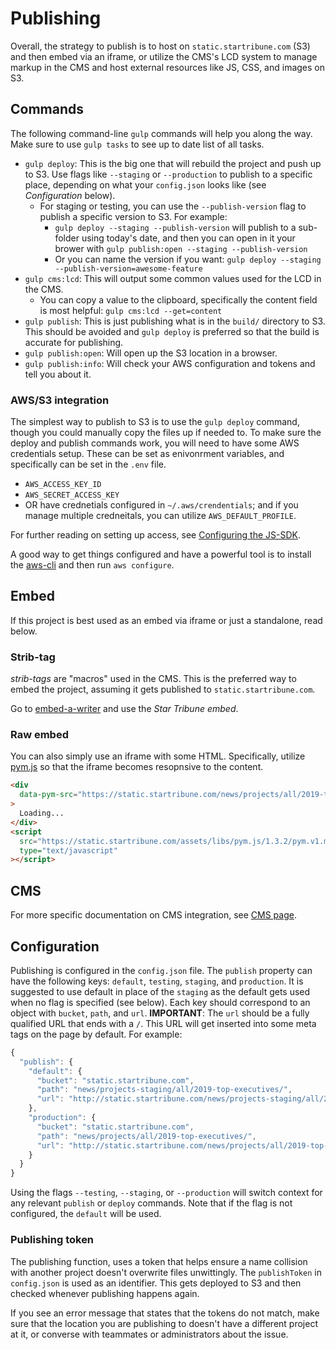 # Publishing

Overall, the strategy to publish is to host on `static.startribune.com` (S3) and then embed via an iframe, or utilize the CMS's LCD system to manage markup in the CMS and host external resources like JS, CSS, and images on S3.

## Commands

The following command-line `gulp` commands will help you along the way. Make sure to use `gulp tasks` to see up to date list of all tasks.

- `gulp deploy`: This is the big one that will rebuild the project and push up to S3. Use flags like `--staging` or `--production` to publish to a specific place, depending on what your `config.json` looks like (see _Configuration_ below).
  - For staging or testing, you can use the `--publish-version` flag to publish a specific version to S3. For example:
    - `gulp deploy --staging --publish-version` will publish to a sub-folder using today's date, and then you can open in it your brower with `gulp publish:open --staging --publish-version`
    - Or you can name the version if you want: `gulp deploy --staging --publish-version=awesome-feature`
- `gulp cms:lcd`: This will output some common values used for the LCD in the CMS.
  - You can copy a value to the clipboard, specifically the content field is most helpful: `gulp cms:lcd --get=content`
- `gulp publish`: This is just publishing what is in the `build/` directory to S3. This should be avoided and `gulp deploy` is preferred so that the build is accurate for publishing.
- `gulp publish:open`: Will open up the S3 location in a browser.
- `gulp publish:info`: Will check your AWS configuration and tokens and tell you about it.

### AWS/S3 integration

The simplest way to publish to S3 is to use the `gulp deploy` command, though you could manually copy the files up if needed to. To make sure the deploy and publish commands work, you will need to have some AWS credentials setup. These can be set as enivonrment variables, and specifically can be set in the `.env` file.

- `AWS_ACCESS_KEY_ID`
- `AWS_SECRET_ACCESS_KEY`
- OR have crednetials configured in `~/.aws/crendentials`; and if you manage multiple credneitals, you can utilize `AWS_DEFAULT_PROFILE`.

For further reading on setting up access, see [Configuring the JS-SDK](http://docs.aws.amazon.com/sdk-for-javascript/v2/developer-guide/configuring-the-jssdk.html).

A good way to get things configured and have a powerful tool is to install the [aws-cli](https://aws.amazon.com/cli/) and then run `aws configure`.

## Embed

If this project is best used as an embed via iframe or just a standalone, read below.

### Strib-tag

_strib-tags_ are "macros" used in the CMS. This is the preferred way to embed the project, assuming it gets published to `static.startribune.com`.

Go to [embed-a-writer](http://static.startribune.com/news/tools/embed-it/) and use the _Star Tribune embed_.

### Raw embed

You can also simply use an iframe with some HTML. Specifically, utilize [pym.js](http://blog.apps.npr.org/pym.js/) so that the iframe becomes resopnsive to the content.

```html
<div
  data-pym-src="https://static.startribune.com/news/projects/all/2019-top-executives/?pym=true"
>
  Loading...
</div>
<script
  src="https://static.startribune.com/assets/libs/pym.js/1.3.2/pym.v1.min.js"
  type="text/javascript"
></script>
```

## CMS

For more specific documentation on CMS integration, see [CMS page](./cms.md).

## Configuration

Publishing is configured in the `config.json` file. The `publish` property can have the following keys: `default`, `testing`, `staging`, and `production`. It is suggested to use default in place of the `staging` as the default gets used when no flag is specified (see below). Each key should correspond to an object with `bucket`, `path`, and `url`. **IMPORTANT**: The `url` should be a fully qualified URL that ends with a `/`. This URL will get inserted into some meta tags on the page by default. For example:

```js
{
  "publish": {
    "default": {
      "bucket": "static.startribune.com",
      "path": "news/projects-staging/all/2019-top-executives/",
      "url": "http://static.startribune.com/news/projects-staging/all/2019-top-executives/"
    },
    "production": {
      "bucket": "static.startribune.com",
      "path": "news/projects/all/2019-top-executives/",
      "url": "http://static.startribune.com/news/projects/all/2019-top-executives/"
    }
  }
}
```

Using the flags `--testing`, `--staging`, or `--production` will switch context for any relevant `publish` or `deploy` commands. Note that if the flag is not configured, the `default` will be used.

### Publishing token

The publishing function, uses a token that helps ensure a name collision with another project doesn't overwrite files unwittingly. The `publishToken` in `config.json` is used as an identifier. This gets deployed to S3 and then checked whenever publishing happens again.

If you see an error message that states that the tokens do not match, make sure that the location you are publishing to doesn't have a different project at it, or converse with teammates or administrators about the issue.
